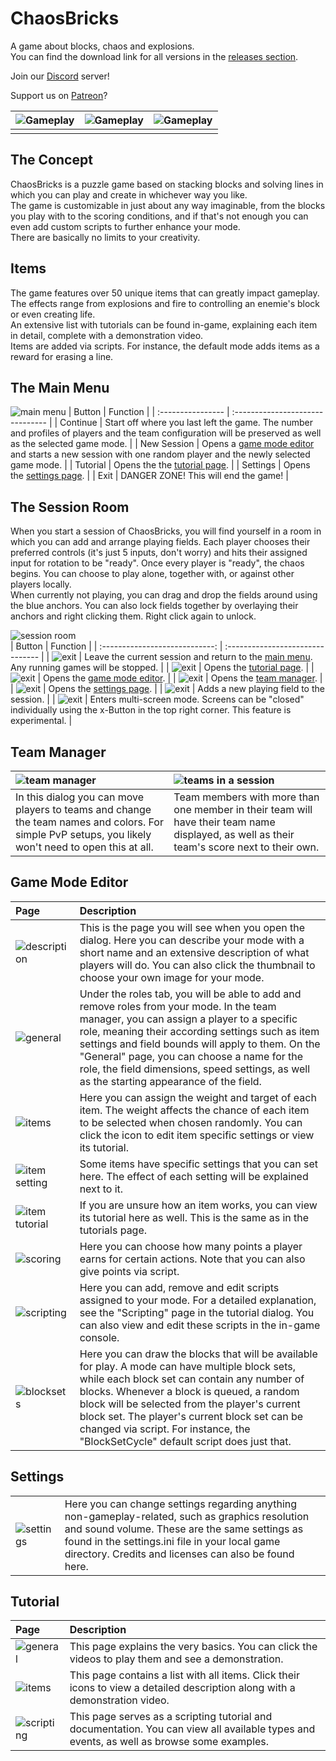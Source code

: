 # ChaosBricks
A game about blocks, chaos and explosions.  
You can find the download link for all versions in the [releases section](https://github.com/ChaosTechnology/ChaosBricks/releases).

Join our [Discord](https://discord.gg/97beRG6EJb) server!

Support us on [Patreon](https://www.patreon.com/chaostechnology)?

| ![Gameplay][imgGameplay1] | ![Gameplay][imgGameplay3] | ![Gameplay][imgGameplay2] |
| :---: | :---: | :---: |
| | | |


## The Concept
ChaosBricks is a puzzle game based on stacking blocks and solving lines in which you can play and create in whichever way you like.  
The game is customizable in just about any way imaginable, from the blocks you play with to the scoring conditions, and if that's not enough you can even add custom scripts to further enhance your mode.  
There are basically no limits to your creativity.  

## Items
The game features over 50 unique items that can greatly impact gameplay.  
The effects range from explosions and fire to controlling an enemie's block or even creating life.  
An extensive list with tutorials can be found in-game, explaining each item in detail, complete with a demonstration video.  
Items are added via scripts. For instance, the default mode adds items as a reward for erasing a line.  

## The Main Menu
![main menu][imgMainMenu] 
| Button | Function |
| :---------------- | :------------------------------- |
| Continue          | Start off where you last left the game. The number and profiles of players and the team configuration will be preserved as well as the selected game mode. |
| New Session       | Opens a [game mode editor](#game-mode-editor) and starts a new session with one random player and the newly selected game mode. |
| Tutorial          | Opens the the [tutorial page](#tutorial). |
| Settings          | Opens the [settings page](#settings). |
| Exit              | DANGER ZONE! This will end the game! |

## The Session Room
When you start a session of ChaosBricks, you will find yourself in a room in which you can add and arrange playing fields. Each player chooses their preferred controls (it's just 5 inputs, don't worry) and hits their assigned input for rotation to be "ready". Once every player is "ready", the chaos begins.
You can choose to play alone, together with, or against other players locally.  
When currently not playing, you can drag and drop the fields around using the blue anchors. You can also lock fields together by overlaying their anchors and right clicking them. Right click again to unlock.

![session room][imgSessionRoom]  
| Button                         | Function |
| :----------------------------: | :------------------------------- |
| ![exit][imgSessionExit]        | Leave the current session and return to the [main menu](#the-main-menu). Any running games will be stopped. |
| ![exit][imgSessionTutorial]    | Opens the [tutorial page](#tutorial). |
| ![exit][imgSessionGamemode]    | Opens the [game mode editor](#game-mode-editor). |
| ![exit][imgSessionTeamMgr]     | Opens the [team manager](#team-manager). |
| ![exit][imgSessionSettings]    | Opens the [settings page](#settings). |
| ![exit][imgSessionAddPlayer]   | Adds a new playing field to the session. |
| ![exit][imgSessionMultiScreen] | Enters multi-screen mode. Screens can be "closed" individually using the x-Button in the top right corner. This feature is experimental. |

## Team Manager
| ![team manager][imgTeamManager]  | ![teams in a session][imgTeamManagerFields] |
| :---------------- | :------------------------------- |
| In this dialog you can move players to teams and change the team names and colors. For simple PvP setups, you likely won't need to open this at all. | Team members with more than one member in their team will have their team name displayed, as well as their team's score next to their own. |

## Game Mode Editor
| Page | Description |
| :---------------------------------------- | :------------------------------- |
| ![description][imgGameModeDescription]    | This is the page you will see when you open the dialog. Here you can describe your mode with a short name and an extensive description of what players will do. You can also click the thumbnail to choose your own image for your mode.  |
| ![general][imgGameModeGeneral]            | Under the roles tab, you will be able to add and remove roles from your mode. In the team manager, you can assign a player to a specific role, meaning their according settings such as item settings and field bounds will apply to them. On the "General" page, you can choose a name for the role, the field dimensions, speed settings, as well as the starting appearance of the field. |
| ![items][imgGameModeItems]                | Here you can assign the weight and target of each item. The weight affects the chance of each item to be selected when chosen randomly. You can click the icon to edit item specific settings or view its tutorial. |
| ![item setting][imgGameModeItemSetting]   | Some items have specific settings that you can set here. The effect of each setting will be explained next to it. |
| ![item tutorial][imgGameModeItemTutorial] | If you are unsure how an item works, you can view its tutorial here as well. This is the same as in the tutorials page. |
| ![scoring][imgGameModeScoring]            | Here you can choose how many points a player earns for certain actions. Note that you can also give points via script. |
| ![scripting][imgGameModeScripting]        | Here you can add, remove and edit scripts assigned to your mode. For a detailed explanation, see the "Scripting" page in the tutorial dialog. You can also view and edit these scripts in the in-game console. |
| ![blocksets][imgGameModeBlocksets]        | Here you can draw the blocks that will be available for play. A mode can have multiple block sets, while each block set can contain any number of blocks. Whenever a block is queued, a random block will be selected from the player's current block set. The player's current block set can be changed via script. For instance, the "BlockSetCycle" default script does just that. |

## Settings
|  |  |
| :---------------- | :------------------------------- |
| ![settings][imgSettings]   | Here you can change settings regarding anything non-gameplay-related, such as graphics resolution and sound volume. These are the same settings as found in the settings.ini file in your local game directory. Credits and licenses can also be found here. |

## Tutorial
| Page | Description |
| :---------------------------------------- | :------------------------------- |
| ![general][imgTutorialGeneral]            | This page explains the very basics. You can click the videos to play them and see a demonstration. |
| ![items][imgTutorialItems]                | This page contains a list with all items. Click their icons to view a detailed description along with a demonstration video. |
| ![scripting][imgTutorialScripting]        | This page serves as a scripting tutorial and documentation. You can view all available types and events, as well as browse some examples. |


[imgMainMenu]:                 https://github.com/ChaosTechnology/ChaosBricks/blob/main/Images/MainMenu.png
[imgSessionRoom]:              https://github.com/ChaosTechnology/ChaosBricks/blob/main/Images/Session%20-%20Buttons.png
[imgTeamManager]:              https://github.com/ChaosTechnology/ChaosBricks/blob/main/Images/TeamManager.png
[imgTeamManagerFields]:        https://github.com/ChaosTechnology/ChaosBricks/blob/main/Images/TeamManager%20-%20Gameplay.png
[imgGameModeBlocksets]:        https://github.com/ChaosTechnology/ChaosBricks/blob/main/Images/GameMode%20-%20Blocksets.png
[imgGameModeDescription]:      https://github.com/ChaosTechnology/ChaosBricks/blob/main/Images/GameMode%20-%20Description.png
[imgGameModeGeneral]:          https://github.com/ChaosTechnology/ChaosBricks/blob/main/Images/GameMode%20-%20General.png
[imgGameModeItems]:            https://github.com/ChaosTechnology/ChaosBricks/blob/main/Images/GameMode%20-%20Items.png
[imgGameModeItemSetting]:      https://github.com/ChaosTechnology/ChaosBricks/blob/main/Images/GameMode%20-%20ItemSetting.png
[imgGameModeItemTutorial]:     https://github.com/ChaosTechnology/ChaosBricks/blob/main/Images/GameMode%20-%20ItemTutorial.png
[imgGameModeScoring]:          https://github.com/ChaosTechnology/ChaosBricks/blob/main/Images/GameMode%20-%20Scoring.png
[imgGameModeScripting]:        https://github.com/ChaosTechnology/ChaosBricks/blob/main/Images/GameMode%20-%20Scripting.png
[imgSettings]:                 https://github.com/ChaosTechnology/ChaosBricks/blob/main/Images/Settings.png
[imgTutorialGeneral]:          https://github.com/ChaosTechnology/ChaosBricks/blob/main/Images/Tutorial%20-%20Main.png
[imgTutorialItems]:            https://github.com/ChaosTechnology/ChaosBricks/blob/main/Images/Tutorial%20-%20Items.png
[imgTutorialScripting]:        https://github.com/ChaosTechnology/ChaosBricks/blob/main/Images/Tutorial%20-%20Scripting.png
[imgSessionExit]:              https://github.com/ChaosTechnology/ChaosBricks/blob/main/Images/Session%20Buttons/exit.png
[imgSessionGamemode]:          https://github.com/ChaosTechnology/ChaosBricks/blob/main/Images/Session%20Buttons/gamemode.png
[imgSessionMultiScreen]:       https://github.com/ChaosTechnology/ChaosBricks/blob/main/Images/Session%20Buttons/multiscreen.png
[imgSessionAddPlayer]:         https://github.com/ChaosTechnology/ChaosBricks/blob/main/Images/Session%20Buttons/new%20player.png
[imgSessionSettings]:          https://github.com/ChaosTechnology/ChaosBricks/blob/main/Images/Session%20Buttons/settings.png
[imgSessionTeamMgr]:           https://github.com/ChaosTechnology/ChaosBricks/blob/main/Images/Session%20Buttons/team.png
[imgSessionTutorial]:          https://github.com/ChaosTechnology/ChaosBricks/blob/main/Images/Session%20Buttons/tutorial.png
[imgGameplay1]:                https://github.com/ChaosTechnology/ChaosBricks/blob/main/Images/Gameplay%20-%20Chicken.png
[imgGameplay2]:                https://github.com/ChaosTechnology/ChaosBricks/blob/main/Images/Gameplay%20-%20Burn.png
[imgGameplay3]:                https://github.com/ChaosTechnology/ChaosBricks/blob/main/Images/Gameplay%20-%20Darkness.png
